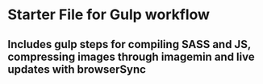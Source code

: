 Starter File for Gulp workflow
====================

Includes gulp steps for compiling SASS and JS, compressing images through imagemin and live updates with browserSync
---------------------
